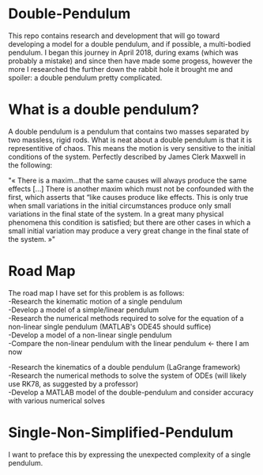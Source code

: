 # Double-Pendulum

This repo contains research and development that will go toward developing a model for a double pendulum, and if possible, a multi-bodied pendulum. I began this journey in April 2018, during exams (which was probably a mistake) and since then have made some progess, however the more I researched the further down the rabbit hole it brought me and spoiler: a double pendulum pretty complicated. 

# What is a double pendulum? 
A double pendulum is a pendulum that contains two masses separated by two massless, rigid rods. What is neat about a double pendulum is that it is representitive of chaos. This means the motion is very sensitive to the initial conditions of the system. Perfectly described by James Clerk Maxwell in the following:  

"« There is a maxim…that the same causes will always produce the same effects [...] There is another maxim which must not be confounded with the first, which asserts that “like causes produce like effects. This is only true when small variations  in the initial circumstances produce only small variations in the final state of the system. In a great many physical phenomena this condition is satisfied; but there are other cases in which  a small initial variation may produce a very great change in the final state of the system. »"


# Road Map
The road map I have set for this problem is as follows:  
-Research the kinematic motion of a single pendulum  
-Develop a model of a simple/linear pendulum  
-Research the numerical methods required to solve for the equation of a non-linear single pendulum (MATLAB's ODE45 should suffice)  
-Develop a model of a non-linear single pendulum  
-Compare the non-linear pendulum with the linear pendulum  <- there I am now 

-Research the kinematics of a double pendulum (LaGrange framework)  
-Research the numerical methods to solve the system of ODEs (will likely use RK78, as suggested by a professor)  
-Develop a MATLAB model of the double-pendulum and consider accuracy with various numerical solves  

# Single-Non-Simplified-Pendulum
I want to preface this by expressing the unexpected complexity of a single pendulum. 